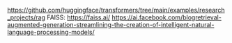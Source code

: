 https://github.com/huggingface/transformers/tree/main/examples/research_projects/rag
FAISS: https://faiss.ai/
https://ai.facebook.com/blogretrieval-augmented-generation-streamlining-the-creation-of-intelligent-natural-language-processing-models/